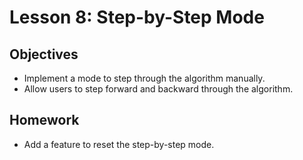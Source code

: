 # Lesson 8: Step-by-Step Mode

## Objectives
- Implement a mode to step through the algorithm manually.
- Allow users to step forward and backward through the algorithm.

## Homework
- Add a feature to reset the step-by-step mode.